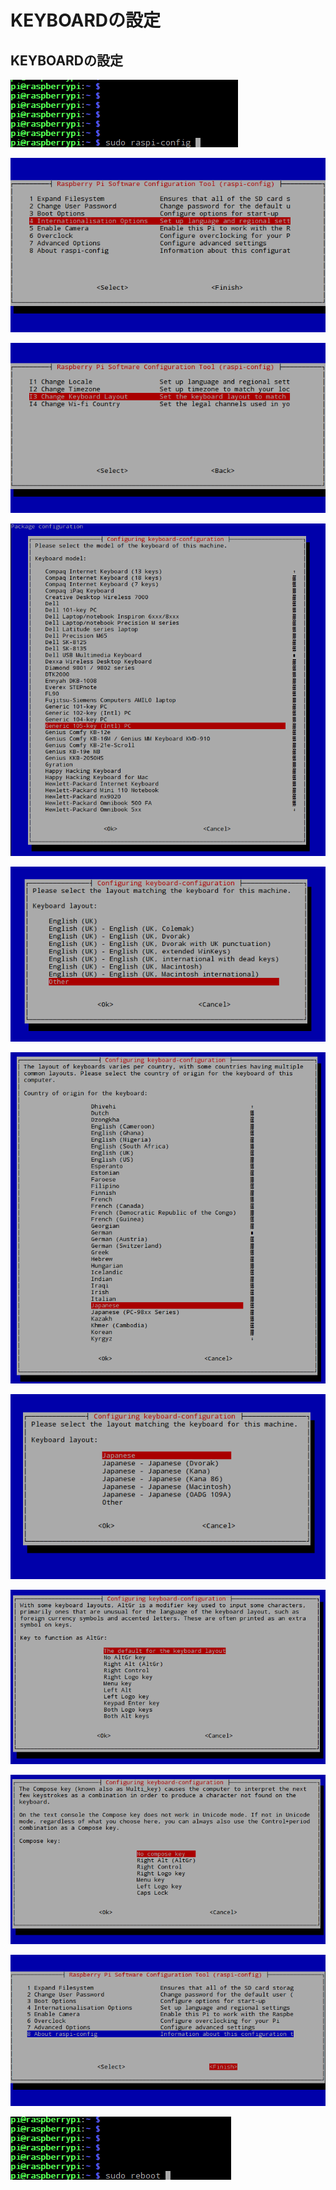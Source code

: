 # KEYBOARDの設定

## KEYBOARDの設定

![](/img/dev/pi/keyboard01.png)

![](/img/dev/pi/keyboard02.png)

![](/img/dev/pi/keyboard03.png)

![](/img/dev/pi/keyboard04.png)

![](/img/dev/pi/keyboard05.png)

![](/img/dev/pi/keyboard06.png)

![](/img/dev/pi/keyboard07.png)

![](/img/dev/pi/keyboard08.png)

![](/img/dev/pi/keyboard09.png)

![](/img/dev/pi/keyboard10.png)

![](/img/dev/pi/keyboard11.png)

